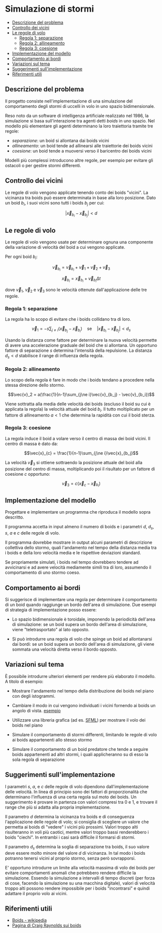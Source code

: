 <!-- omit in toc -->
# Simulazione di stormi

- [Descrizione del problema](#descrizione-del-problema)
- [Controllo dei vicini](#controllo-dei-vicini)
- [Le regole di volo](#le-regole-di-volo)
  - [Regola 1: separazione](#regola-1-separazione)
  - [Regola 2: allineamento](#regola-2-allineamento)
  - [Regola 3: coesione](#regola-3-coesione)
- [Implementazione del modello](#implementazione-del-modello)
- [Comportamento ai bordi](#comportamento-ai-bordi)
- [Variazioni sul tema](#variazioni-sul-tema)
- [Suggerimenti sull'implementazione](#suggerimenti-sullimplementazione)
- [Riferimenti utili](#riferimenti-utili)

## Descrizione del problema

Il progetto consiste nell'implementazione di una simulazione del comportamento
degli stormi di uccelli in volo in uno spazio bidimensionale.

Reso noto da un software di intelligenza artificiale realizzato nel 1986, la
simulazione si basa sull'interazione tra agenti detti *boids* in uno spazio. Nel
modello più elementare gli agenti determinano la loro traiettoria tramite tre
regole:

- *separazione*: un boid si allontana dai boids vicini
- *allineamento*: un boid tende ad allinearsi alle traiettorie dei boids vicini
- *coesione*: un boid tende a muoversi verso il baricentro dei boids vicini

Modelli più complessi introducono altre regole, per esempio per evitare gli
ostacoli o per gestire stormi differenti.

## Controllo dei vicini

Le regole di volo vengono applicate tenendo conto dei boids "vicini". La
vicinanza tra boids può essere determinata in base alla loro posizione. Dato un
boid $b_i$, i suoi vicini sono tutti i boids $b_j$ per cui:

$$\left|\vec{x}_{b_i}-\vec{x}_{b_j}\right|\lt {d}$$

## Le regole di volo

Le regole di volo vengono usate per determinare ognuna una componente della
variazione di velocità del boid a cui vengono applicate.

Per ogni boid $b_i$:

$$\vec{v}_{b_i}=\vec{v}_{b_i}+\vec{v}_1+\vec{v}_2+\vec{v}_3$$

$$\vec{x}_{b_i}=\vec{x}_{b_i}+\vec{v}_{b_i} \Delta t$$

dove $\vec{v}_1$, $\vec{v}_2$ e $\vec{v}_3$ sono le velocità ottenute
dall'applicazione delle tre regole.

### Regola 1: separazione

La regola ha lo scopo di evitare che i boids collidano tra di loro.

$$\vec{v}_1 = -s\sum_{j\ne i}(\vec{x}_{b_j}-\vec{x}_{b_i})\quad \text{se}\quad \left|\vec{x}_{b_i}-\vec{x}_{b_j}\right|\lt d_s$$

Usando la distanza come fattore per determinare la nuova velocità permette di
avere una accelerazione graduale del boid che si allontana. Un opportuno fattore
di separazione $s$ determina l'intensità della repulsione. La distanza $d_s < d$
stabilisce il range di influenza della regola.

### Regola 2: allineamento

Lo scopo della regola è fare in modo che i boids tendano a procedere nella
stessa direzione dello stormo.

$$\vec{v}_2 = a(\frac{1}{n-1}\sum_{j\ne i}\vec{v}_{b_j} - \vec{v}_{b_i})$$

Viene sottratta alla media delle velocità dei boids (escluso il boid su cui è
applicata la regola) la velocità attuale del boid $b_i$. Il tutto moltiplicato
per un fattore di allineamento $a<1$ che determina la rapidità con cui il boid
sterza.

### Regola 3: coesione

La regola induce il boid a volare verso il centro di massa dei boid vicini. Il
centro di massa è dato da:

$$\vec{x}_{c} = \frac{1}{n-1}\sum_{j\ne i}\vec{x}_{b_j}$$

La velocità $\vec{v}_3$ si ottiene sottraendo la posizione attuale del boid alla
posizione del centro di massa, moltiplicando poi il risultato per un fattore di
coesione $c$ opportuno:

$$\vec{v}_3 = c(\vec{x}_{c}-\vec{x}_{b_i})$$

## Implementazione del modello

Progettare e implementare un programma che riproduca il modello sopra descritto.

Il programma accetta in input almeno il numero di boids e i parametri $d$, $d_s$, $s$, $a$ e $c$ delle regole di volo.

Il programma dovrebbe mostrare in output alcuni parametri di descrizione collettiva dello stormo, quali l'andamento nel tempo della distanza media tra i boids e della loro velocità media e le rispettive deviazioni standard.

Se propriamente simulati, i boids nel tempo dovrebbero tendere ad avvicinarsi e ad avere velocità mediamente simili tra di loro, assumendo il comportamento di uno stormo coeso.

## Comportamento ai bordi

Si suggerisce di implementare una regola per determinare il comportamento di un
boid quando raggiunge un bordo dell'area di simulazione. Due esempi di strategia
di implementazione posso essere:

- Lo spazio bidimensionale è toroidale, imponendo la periodicità dell'area di
simulazione: se un boid supera un bordo dell'area di simulazione, viene
"teletrasportato" al lato opposto.

- Si può introdurre una regola di volo che spinge un boid ad allontanarsi dai
  bordi: se un boid supera un bordo dell'area di simulazione, gli viene sommata
  una velocità diretta verso il bordo opposto.

## Variazioni sul tema

È possibile introdurre ulteriori elementi per rendere più elaborato il modello.
A titolo di esempio:

- Mostrare l'andamento nel tempo della distribuzione dei boids nel piano con degli istogrammi.

- Cambiare il modo in cui vengono individuati i vicini fornendo ai boids un angolo di vista. [esempio](http://www.red3d.com/cwr/boids/images/neighborhood.gif)

- Utilizzare una libreria grafica (ad es. [SFML](https://sfml-dev.org)) per
  mostrare il volo dei boids nel piano

- Simulare il comportamento di stormi differenti, limitando le regole di volo ai
  boids appartenenti allo stesso stormo

- Simulare il comportamento di un boid predatore che tende a seguire boids
  appartenenti ad altri stormi, i quali applicheranno su di esso la sola regola
  di separazione

## Suggerimenti sull'implementazione

I parametri $s$, $a$, e $c$ delle regole di volo dipendono dall'implementazione
delle velocità. In linea di principio sono dei fattori di proporzionalità che
determinano l'influenza di una certa regola sul moto dei boids. Un suggerimento
è provare in partenza con valori compresi tra 0 e 1, e trovare il range che più
si adatta alla propria implementazione.

Il parametro $d$ determina la vicinanza tra boids e di conseguenza l'applicazione delle regole di volo; si consiglia di
scegliere un valore che permetta ai boids di "vedere" i vicini più prossimi. Valori troppo alti risulteranno in voli più
caotici, mentre valori troppo bassi renderebbero i boids "ciechi". In entrambi i casi sarà difficile il formarsi di
stormi.

Il parametro $d_s$ determina la soglia di separazione tra boids, il suo valore
deve essere molto minore del valore $d$ di vicinanza. In tal modo i boids
potranno tenersi vicini al proprio stormo, senza però sovrapporsi.

E' opportuno introdurre un limite alla velocità massima di volo dei boids per
evitare comportamenti anomali che potrebbero rendere difficile la simulazione.
Essendo la simulazione a intervalli di tempo discreti (per forza di cose,
facendo la simulazione su una macchina digitale), valori di velocità troppo alti
possono rendere impossibile per i boids "incontrarsi" e quindi adattare il
proprio volo ai vicini.

## Riferimenti utili

- [Boids - wikipedia](https://it.wikipedia.org/wiki/Boids)
- [Pagina di Craig Raynolds sui boids](http://www.red3d.com/cwr/boids/)
